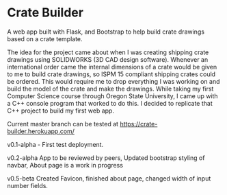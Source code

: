 # Crate Builder

A web app built with Flask, and Bootstrap to help build crate drawings based on a crate template.

The idea for the project came about when I was creating shipping crate drawings using SOLIDWORKS (3D CAD design software).  Whenever an international order came the internal dimensions of a crate would be given to me to build crate drawings, so ISPM 15 compliant shipping crates could be ordered.  This would require me to drop everything I was working on and build the model of the crate and make the drawings.  While taking my first Computer Science course through Oregon State University, I came up with a C++ console program that worked to do this.  I decided to replicate that C++ project to build my first web app.

Current master branch can be tested at https://crate-builder.herokuapp.com/

v0.1-alpha - First test deployment.

v0.2-alpha App to be reviewed by peers, Updated bootstrap styling of navbar, About page is a work in progress

v0.5-beta Created Favicon, finished about page, changed width of input number fields.
